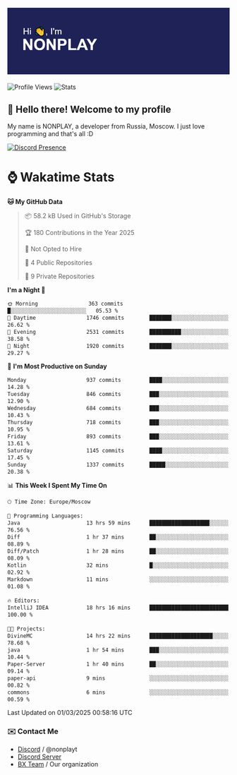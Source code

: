 ![Discord Presence](./header.png)
<br></br>
![Profile Views](https://komarev.com/ghpvc/?username=NONPLAYT&color=blue&style=for-the-badge)
![Stats](https://img.shields.io/badge/0%25-OPTIMIZED-orange?style=for-the-badge)


## :wave: Hello there! Welcome to my profile

My name is NONPLAY, a developer from Russia, Moscow. I just love programming and that's all :D

[![Discord Presence](https://lanyard.cnrad.dev/api/597087584090587177?showDisplayName=true)](https://discord.com/users/597087584090587177) 

# ⌚ Wakatime Stats

<!--START_SECTION:waka-->
**🐱 My GitHub Data** 

> 📦 58.2 kB Used in GitHub's Storage 
 > 
> 🏆 180 Contributions in the Year 2025
 > 
> 🚫 Not Opted to Hire
 > 
> 📜 4 Public Repositories 
 > 
> 🔑 9 Private Repositories 
 > 
**I'm a Night 🦉** 

```text
🌞 Morning                363 commits         █░░░░░░░░░░░░░░░░░░░░░░░░   05.53 % 
🌆 Daytime                1746 commits        ███████░░░░░░░░░░░░░░░░░░   26.62 % 
🌃 Evening                2531 commits        ██████████░░░░░░░░░░░░░░░   38.58 % 
🌙 Night                  1920 commits        ███████░░░░░░░░░░░░░░░░░░   29.27 % 
```
📅 **I'm Most Productive on Sunday** 

```text
Monday                   937 commits         ████░░░░░░░░░░░░░░░░░░░░░   14.28 % 
Tuesday                  846 commits         ███░░░░░░░░░░░░░░░░░░░░░░   12.90 % 
Wednesday                684 commits         ███░░░░░░░░░░░░░░░░░░░░░░   10.43 % 
Thursday                 718 commits         ███░░░░░░░░░░░░░░░░░░░░░░   10.95 % 
Friday                   893 commits         ███░░░░░░░░░░░░░░░░░░░░░░   13.61 % 
Saturday                 1145 commits        ████░░░░░░░░░░░░░░░░░░░░░   17.45 % 
Sunday                   1337 commits        █████░░░░░░░░░░░░░░░░░░░░   20.38 % 
```


📊 **This Week I Spent My Time On** 

```text
🕑︎ Time Zone: Europe/Moscow

💬 Programming Languages: 
Java                     13 hrs 59 mins      ███████████████████░░░░░░   76.56 % 
Diff                     1 hr 37 mins        ██░░░░░░░░░░░░░░░░░░░░░░░   08.89 % 
Diff/Patch               1 hr 28 mins        ██░░░░░░░░░░░░░░░░░░░░░░░   08.09 % 
Kotlin                   32 mins             █░░░░░░░░░░░░░░░░░░░░░░░░   02.92 % 
Markdown                 11 mins             ░░░░░░░░░░░░░░░░░░░░░░░░░   01.08 % 

🔥 Editors: 
IntelliJ IDEA            18 hrs 16 mins      █████████████████████████   100.00 % 

🐱‍💻 Projects: 
DivineMC                 14 hrs 22 mins      ████████████████████░░░░░   78.68 % 
java                     1 hr 54 mins        ███░░░░░░░░░░░░░░░░░░░░░░   10.44 % 
Paper-Server             1 hr 40 mins        ██░░░░░░░░░░░░░░░░░░░░░░░   09.14 % 
paper-api                9 mins              ░░░░░░░░░░░░░░░░░░░░░░░░░   00.82 % 
commons                  6 mins              ░░░░░░░░░░░░░░░░░░░░░░░░░   00.59 % 
```


 Last Updated on 01/03/2025 00:58:16 UTC
<!--END_SECTION:waka-->

### ✉️ Contact Me

- [Discord](https://discord.com/users/597087584090587177) / @nonplayt
- [Discord Server](https://discord.gg/p7cxhw7E2M)
- [BX Team](https://github.com/BX-Team) / Our organization
